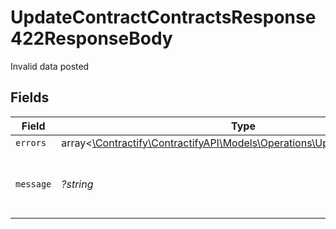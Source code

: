 # UpdateContractContractsResponse422ResponseBody

Invalid data posted


## Fields

| Field                                                                                                                        | Type                                                                                                                         | Required                                                                                                                     | Description                                                                                                                  | Example                                                                                                                      |
| ---------------------------------------------------------------------------------------------------------------------------- | ---------------------------------------------------------------------------------------------------------------------------- | ---------------------------------------------------------------------------------------------------------------------------- | ---------------------------------------------------------------------------------------------------------------------------- | ---------------------------------------------------------------------------------------------------------------------------- |
| `errors`                                                                                                                     | array<[\Contractify\ContractifyAPI\Models\Operations\UpdateContractErrors](../../models/operations/UpdateContractErrors.md)> | :heavy_minus_sign:                                                                                                           | N/A                                                                                                                          |                                                                                                                              |
| `message`                                                                                                                    | *?string*                                                                                                                    | :heavy_minus_sign:                                                                                                           | N/A                                                                                                                          | The given data was invalid.                                                                                                  |